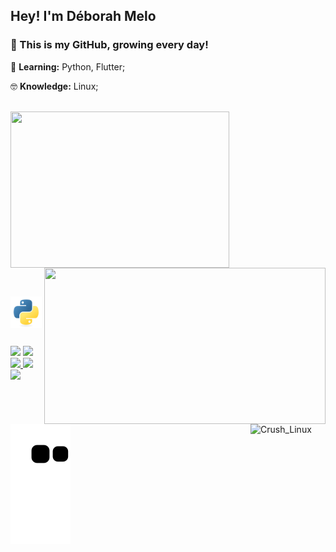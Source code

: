 
## Hey! I'm Déborah Melo
<h3>🚀 This is my GitHub, growing every day!</h3>

🌱 **Learning:** Python, Flutter;

🤓 **Knowledge:** Linux;

<div style="display: inline_block"><br>
  <a href="https://github.com/dehmelo">
    <img align="center" height="250px" width="350px" src = "https://github-readme-stats.vercel.app/api/top-langs/?username=dehmelo&langs_count=7&theme=midnight-purple" />
    <img align="right" height="250px" width="450px" src = "https://github-readme-stats.vercel.app/api?username=dehmelo&show_icons=true&theme=midnight-purple&include_all_commits=true&count_private=true" />
</div>

  ##
  
<div style="display: inline_block"><br>
  <!---<img align="center" alt="Js" height="30" width="40" src="https://raw.githubusercontent.com/devicons/devicon/master/icons/javascript/javascript-plain.svg">
  <img align="center" alt="React" height="30" width="40" src="https://raw.githubusercontent.com/devicons/devicon/master/icons/react/react-original.svg">
  <img align="center" alt="HTML" height="30" width="40" src="https://raw.githubusercontent.com/devicons/devicon/master/icons/html5/html5-original.svg">
  <img align="center" alt="SS" height="30" width="40" src="https://raw.githubusercontent.com/devicons/devicon/master/icons/css3/css3-original.svg"> -->
  <img align="center" alt="Python" height="50" width="50" src="https://raw.githubusercontent.com/devicons/devicon/master/icons/python/python-original.svg">
  </div>

  ##
  
<div>
<a href="https://www.youtube.com/channel/UCvuFK4EM9HqCH3pXzOxsy7w" target="_blank"><img src="https://img.shields.io/badge/YouTube-FF0000?style=for-the-badge&logo=youtube&logoColor=white" target="_blank"></a>
  <a href="https://www.instagram.com/crushlinux" target="_blank"><img src="https://img.shields.io/badge/-Instagram-%23E4405F?style=for-the-badge&logo=instagram&logoColor=white" target="_blank"></a>
  <a href="https://t.me/crushlinux" target="_blank"><img src="https://img.shields.io/badge/Telegram-2CA5E0?style=for-the-badge&logo=telegram&logoColor=white" target="_blank">
  <a href="https://discord.com/invite/Y7RCxQbbqt" target="_blank"><img src="https://img.shields.io/badge/Discord-7289DA?style=for-the-badge&logo=discord&logoColor=white" target="_blank"></a> 
 <a href="https://www.linkedin.com/in/deborah-melo/" target="_blank"><img src="https://img.shields.io/badge/-LinkedIn-%230077B5?style=for-the-badge&logo=linkedin&logoColor=white" target="_blank"></a>
  <a href="https://www.instagram.com/crushlinux" target="_blank"> <img align="right" alt="Crush_Linux" height="120" width="120"src="https://media.discordapp.net/attachments/874281119682543646/874300602862145606/20210729_142821-ANIMATION.gif"></a>
</div>

![Snake animation](https://github.com/dehmelo/dehmelo/blob/output/github-contribution-grid-snake.svg)

